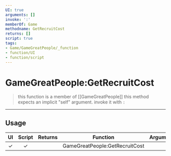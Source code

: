 ```yaml
---
UI: true
arguments: []
invoke: ':'
memberOf: Game
methodname: GetRecruitCost
returns: []
script: true
tags:
- Game/GameGreatPeople/_function
- function/UI
- function/script
---
```

# GameGreatPeople:GetRecruitCost
> this function is a member of [[GameGreatPeople]]
> this method expects an implicit "self" argument. invoke it with `:`
-----
## Usage
|  UI | Script | Returns | Function | Arguments |
|:---:|:------:|-------:|:--------:|:---------|
|✓|✓||GameGreatPeople:GetRecruitCost||
